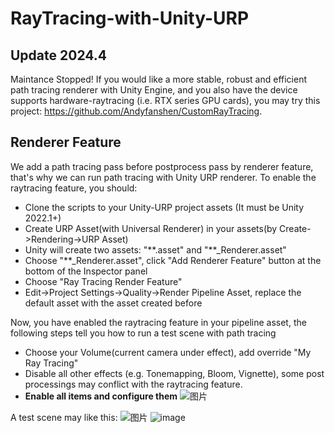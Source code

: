 # RayTracing-with-Unity-URP

## Update 2024.4
Maintance Stopped!
If you would like a more stable, robust and efficient path tracing renderer with Unity Engine, and you also have the device supports hardware-raytracing (i.e. RTX series GPU cards), you may try this project: https://github.com/Andyfanshen/CustomRayTracing.

## Renderer Feature
We add a path tracing pass before postprocess pass by renderer feature, that's why we can run path tracing with Unity URP renderer.
To enable the raytracing feature, you should:
* Clone the scripts to your Unity-URP project assets (It must be Unity 2022.1+)
* Create URP Asset(with Universal Renderer) in your assets(by Create->Rendering->URP Asset)
* Unity will create two assets: "\*\*.asset" and "\*\*_Renderer.asset"
* Choose "\*\*_Renderer.asset", click "Add Renderer Feature" button at the bottom of the Inspector panel
* Choose "Ray Tracing Render Feature"
* Edit->Project Settings->Quality->Render Pipeline Asset, replace the default asset with the asset created before

Now, you have enabled the raytracing feature in your pipeline asset, the following steps tell you how to run a test scene with path tracing
* Choose your Volume(current camera under effect), add override "My Ray Tracing"
* Disable all other effects (e.g. Tonemapping, Bloom, Vignette), some post processings may conflict with the raytracing feature.
* **Enable all items and configure them**
![图片](https://github.com/Andyfanshen/RayTracing-with-Unity-URP/assets/33785908/634829fb-f50e-41f1-91e3-bec7fdd6c7b7)

A test scene may like this:
![图片](https://user-images.githubusercontent.com/33785908/157629119-299b1f9e-26db-41ce-8282-c1fbfa0e66db.png)
![image](https://user-images.githubusercontent.com/33785908/159110271-2d00e941-dc66-4817-b412-40dc553e7ada.png)
